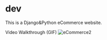 # dev
This is a Django&Python eCommerce website.

Video Walkthrough (GIF)
![eCommerce2](https://github.com/abbyhappying/dev/assets/133288003/ba4e9eb0-b94d-4c8a-8b9b-4632a8f7682d)
